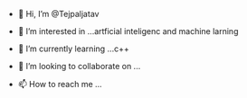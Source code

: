 - 👋 Hi, I’m @Tejpaljatav
- 👀 I’m interested in ...artficial inteligenc and machine larning

- 🌱 I’m currently learning ...c++
- 💞️ I’m looking to collaborate on ...
- 📫 How to reach me ...

<!---
Tejpaljatav/Tejpaljatav is a ✨ special ✨ repository because its `README.md` (this file) appears on your GitHub profile.
You can click the Preview link to take a look at your changes.
--->
